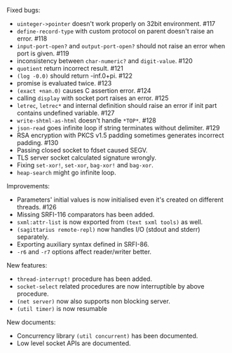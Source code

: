 Fixed bugs:

- `uinteger->pointer` doesn't work properly on 32bit environment. #117
- `define-record-type` with custom protocol on parent doesn't raise an error. #118
- `input-port-open?` and `output-port-open?` should not raise an error when port is given. #119
- inconsistency between `char-numeric?` and `digit-value`. #120
- `quotient` return incorrect result. #121
- `(log -0.0)` should return -inf.0+pi. #122
- promise is evaluated twice. #123
- `(exact +nan.0)` causes C assertion error. #124
- calling `display` with socket port raises an error. #125
- `letrec`, `letrec*` and internal definition should raise an error if init part contains undefined variable. #127
- `write-shtml-as-html` doesn't handle `*TOP*`. #128
- `json-read` goes infinite loop if string terminates without delimiter. #129
- RSA encryption with PKCS v1.5 padding sometimes generates incorrect padding. #130
- Passing closed socket to fdset caused SEGV.
- TLS server socket calculated signature wrongly.
- Fixing `set-xor!`, `set-xor`, `bag-xor!` and `bag-xor`.
- `heap-search` might go infinite loop.

Improvements:

- Parameters' initial values is now initialised even it's created on different threads. #126
- Missing SRFI-116 comparators has been added.
- `sxml:attr-list` is now exported from `(text sxml tools)` as well.
- `(sagittarius remote-repl)` now handles I/O (stdout and stderr) separately.
- Exporting auxiliary syntax defined in SRFI-86.
- `-r6` and `-r7` options affect reader/writer better.

New features:

- `thread-interrupt!` procedure has been added.
- `socket-select` related procedures are now interruptible by above procedure.
- `(net server)` now also supports non blocking server.
- `(util timer)` is now resumable

New documents:

- Concurrency library `(util concurrent)` has been documented.
- Low level socket APIs are documented.